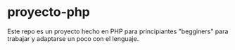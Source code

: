 # proyecto-php
Este repo es un proyecto hecho en PHP para principiantes "begginers" para trabajar y adaptarse un poco con el lenguaje.
